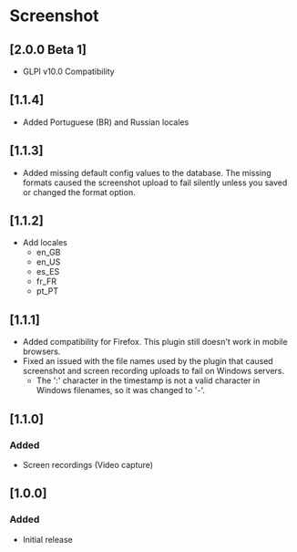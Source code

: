 # Screenshot

## [2.0.0 Beta 1]
- GLPI v10.0 Compatibility

## [1.1.4]
- Added Portuguese (BR) and Russian locales

## [1.1.3]
- Added missing default config values to the database.
  The missing formats caused the screenshot upload to fail silently unless you saved or changed the format option.

## [1.1.2]
- Add locales
  - en_GB
  - en_US
  - es_ES
  - fr_FR
  - pt_PT

## [1.1.1]
- Added compatibility for Firefox. This plugin still doesn't work in mobile browsers.
- Fixed an issued with the file names used by the plugin that caused screenshot and screen recording uploads to fail on Windows servers.
  - The ':' character in the timestamp is not a valid character in Windows filenames, so it was changed to '-'.

## [1.1.0]

### Added
- Screen recordings (Video capture)


## [1.0.0]

### Added
- Initial release
